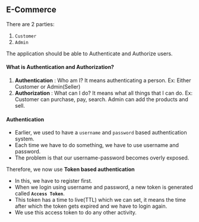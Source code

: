 ## E-Commerce
There are 2 parties:
1. `Customer`
2. `Admin`

The application should be able to Authenticate and Authorize users.

#### What is Authentication and Authorization?
1. **Authentication** : Who am I? It means authenticating a person. Ex: Either Customer or Admin(Seller)
2. **Authorization** : What can I do? It means what all things that I can do. Ex: Customer can purchase, pay, search. Admin can add the products and sell.

#### Authentication
- Earlier, we used to have a `username` and `password` based authentication system.
- Each time we have to do something, we have to use username and password.
- The problem is that our username-password becomes overly exposed.

Therefore, we now use **Token based authentication**
- In this, we have to register first.
- When we login using username and password, a new token is generated called **`Access Token`**.
- This token has a time to live(TTL) which we can set, it means the time after which the token gets expired and we have to login again.
- We use this access token to do any other activity.